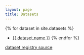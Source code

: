 ```yaml
---
layout: page
title: Datasets
---
```


{% for dataset in site.datasets %}
  - <a href="{{ dataset.id }}">{{ dataset.name }}</a> 
{% endfor %}

<a href="https://github.com/open-traits-network/open-traits-network.github.io/tree/master/_datasets">dataset registry source</a>
